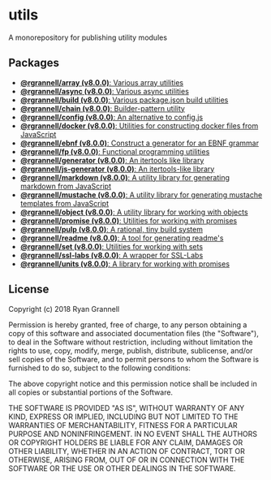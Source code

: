 # utils

A monorepository for publishing utility modules

## Packages

- [**@rgrannell/array (v8.0.0)**: Various array utilities](../../packages/array/README.md)
- [**@rgrannell/async (v8.0.0)**: Various async utilities](../../packages/async/README.md)
- [**@rgrannell/build (v8.0.0)**: Various package.json build utilities](../../packages/build/README.md)
- [**@rgrannell/chain (v8.0.0)**: Builder-pattern utility](../../packages/chain/README.md)
- [**@rgrannell/config (v8.0.0)**: An alternative to config.js](../../packages/config/README.md)
- [**@rgrannell/docker (v8.0.0)**: Utilities for constructing docker files from JavaScript](../../packages/docker/README.md)
- [**@rgrannell/ebnf (v8.0.0)**: Construct a generator for an EBNF grammar](../../packages/ebnf/README.md)
- [**@rgrannell/fp (v8.0.0)**: Functional programming utilities](../../packages/fp/README.md)
- [**@rgrannell/generator (v8.0.0)**: An itertools like library](../../packages/generator/README.md)
- [**@rgrannell/js-generator (v8.0.0)**: An itertools-like library](../../packages/js-generator/README.md)
- [**@rgrannell/markdown (v8.0.0)**: A utility library for generating markdown from JavaScript](../../packages/markdown/README.md)
- [**@rgrannell/mustache (v8.0.0)**: A utility library for generating mustache templates from JavaScript](../../packages/mustache/README.md)
- [**@rgrannell/object (v8.0.0)**: A utility library for working with objects](../../packages/object/README.md)
- [**@rgrannell/promise (v8.0.0)**: Utilities for working with promises](../../packages/promise/README.md)
- [**@rgrannell/pulp (v8.0.0)**: A rational, tiny build system](../../packages/pulp/README.md)
- [**@rgrannell/readme (v8.0.0)**: A tool for generating readme's](../../packages/readme/README.md)
- [**@rgrannell/set (v8.0.0)**: Utilities for working with sets](../../packages/set/README.md)
- [**@rgrannell/ssl-labs (v8.0.0)**: A wrapper for SSL-Labs](../../packages/ssl-labs/README.md)
- [**@rgrannell/units (v8.0.0)**: A library for working with promises](../../packages/units/README.md)

## License


Copyright (c) 2018 Ryan Grannell

Permission is hereby granted, free of charge, to any person obtaining a copy
of this software and associated documentation files (the "Software"), to deal
in the Software without restriction, including without limitation the rights
to use, copy, modify, merge, publish, distribute, sublicense, and/or sell
copies of the Software, and to permit persons to whom the Software is
furnished to do so, subject to the following conditions:

The above copyright notice and this permission notice shall be included in all
copies or substantial portions of the Software.

THE SOFTWARE IS PROVIDED "AS IS", WITHOUT WARRANTY OF ANY KIND, EXPRESS OR
IMPLIED, INCLUDING BUT NOT LIMITED TO THE WARRANTIES OF MERCHANTABILITY,
FITNESS FOR A PARTICULAR PURPOSE AND NONINFRINGEMENT. IN NO EVENT SHALL THE
AUTHORS OR COPYRIGHT HOLDERS BE LIABLE FOR ANY CLAIM, DAMAGES OR OTHER
LIABILITY, WHETHER IN AN ACTION OF CONTRACT, TORT OR OTHERWISE, ARISING FROM,
OUT OF OR IN CONNECTION WITH THE SOFTWARE OR THE USE OR OTHER DEALINGS IN THE
SOFTWARE.